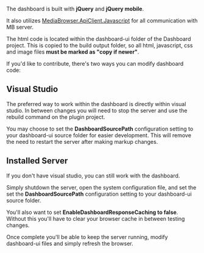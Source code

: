 The dashboard is built with **jQuery** and **jQuery mobile**.

It also utilizes [MediaBrowser.ApiClient.Javascript](https://github.com/MediaBrowser/MediaBrowser.ApiClient.Javascript) for all communication with MB server.

The html code is located within the dashboard-ui folder of the Dashboard project. This is copied to the build output folder, so all html, javascript, css and image files **must be marked as "copy if newer"**.

If you'd like to contribute, there's two ways you can modify dashboard code:

## Visual Studio
The preferred way to work within the dashboard is directly within visual studio. In between changes you will need to stop the server and use the rebuild command on the plugin project.

You may choose to set the **DashboardSourcePath** configuration setting to your dashboard-ui source folder for easier development. This will remove the need to restart the server after making markup changes.

## Installed Server
If you don't have visual studio, you can still work with the dashboard.

Simply shutdown the server, open the system configuration file, and set the set the **DashboardSourcePath** configuration setting to your dashboard-ui source folder.

You'll also want to set **EnableDashboardResponseCaching to false**. Without this you'll have to clear your browser cache in between testing changes.

Once complete you'll be able to keep the server running, modify dashboard-ui files and simply refresh the browser.